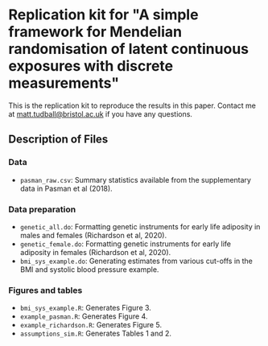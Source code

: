 # Replication kit for "A simple framework for Mendelian randomisation of latent continuous exposures with discrete measurements"

This is the replication kit to reproduce the results in this paper.
Contact me at matt.tudball@bristol.ac.uk if you have any questions.

## Description of Files

### Data
* `pasman_raw.csv`: Summary statistics available from the supplementary data in Pasman et al (2018).

### Data preparation
* `genetic_all.do`: Formatting genetic instruments for early life adiposity in males and females (Richardson et al, 2020).
* `genetic_female.do`: Formatting genetic instruments for early life adiposity in females (Richardson et al, 2020).
* `bmi_sys_example.do`: Generating estimates from various cut-offs in the BMI and systolic blood pressure example.

### Figures and tables
* `bmi_sys_example.R`: Generates Figure 3.
* `example_pasman.R`: Generates Figure 4.
* `example_richardson.R`: Generates Figure 5.
* `assumptions_sim.R`: Generates Tables 1 and 2.
